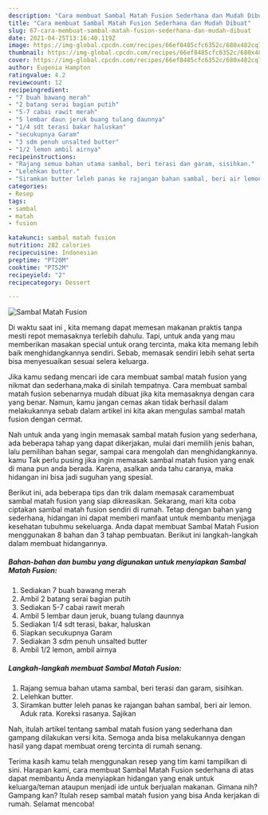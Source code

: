 ```yaml
---
description: "Cara membuat Sambal Matah Fusion Sederhana dan Mudah Dibuat"
title: "Cara membuat Sambal Matah Fusion Sederhana dan Mudah Dibuat"
slug: 67-cara-membuat-sambal-matah-fusion-sederhana-dan-mudah-dibuat
date: 2021-04-25T13:16:40.119Z
image: https://img-global.cpcdn.com/recipes/66ef8485cfc6352c/680x482cq70/sambal-matah-fusion-foto-resep-utama.jpg
thumbnail: https://img-global.cpcdn.com/recipes/66ef8485cfc6352c/680x482cq70/sambal-matah-fusion-foto-resep-utama.jpg
cover: https://img-global.cpcdn.com/recipes/66ef8485cfc6352c/680x482cq70/sambal-matah-fusion-foto-resep-utama.jpg
author: Eugenia Hampton
ratingvalue: 4.2
reviewcount: 12
recipeingredient:
- "7 buah bawang merah"
- "2 batang serai bagian putih"
- "5-7 cabai rawit merah"
- "5 lembar daun jeruk buang tulang daunnya"
- "1/4 sdt terasi bakar haluskan"
- "secukupnya Garam"
- "3 sdm penuh unsalted butter"
- "1/2 lemon ambil airnya"
recipeinstructions:
- "Rajang semua bahan utama sambal, beri terasi dan garam, sisihkan."
- "Lelehkan butter."
- "Siramkan butter leleh panas ke rajangan bahan sambal, beri air lemon. Aduk rata. Koreksi rasanya. Sajikan"
categories:
- Resep
tags:
- sambal
- matah
- fusion

katakunci: sambal matah fusion 
nutrition: 282 calories
recipecuisine: Indonesian
preptime: "PT20M"
cooktime: "PT52M"
recipeyield: "2"
recipecategory: Dessert

---
```



![Sambal Matah Fusion](https://img-global.cpcdn.com/recipes/66ef8485cfc6352c/680x482cq70/sambal-matah-fusion-foto-resep-utama.jpg)

Di waktu  saat ini , kita memang dapat memesan makanan praktis tanpa mesti repot memasaknya terlebih dahulu. Tapi, untuk anda yang mau memberikan masakan special untuk orang tercinta, maka kita memang lebih baik menghidangkannya sendiri. Sebab, memasak sendiri lebih sehat serta bisa menyesuaikan sesuai selera keluarga.

Jika kamu sedang mencari ide cara membuat sambal matah fusion yang nikmat dan sederhana,maka di sinilah tempatnya. Cara membuat sambal matah fusion  sebenarnya mudah dibuat jika kita memasaknya dengan cara yang benar. Namun, kamu jangan cemas akan tidak berhasil dalam melakukannya 
sebab dalam artikel ini kita akan mengulas sambal matah fusion dengan cermat.  



Nah untuk anda yang ingin memasak sambal matah fusion yang sederhana, ada beberapa tahap yang dapat dikerjakan, mulai dari memilih jenis bahan, lalu pemilihan bahan segar, sampai cara mengolah dan menghidangkannya. kamu Tak perlu pusing jika ingin memasak sambal matah fusion yang enak di mana pun anda berada. Karena, asalkan anda  tahu caranya, maka hidangan ini bisa jadi suguhan yang spesial.

Berikut ini, ada beberapa tips dan trik dalam memasak caramembuat sambal matah fusion yang siap dikreasikan. Sekarang, mari kita coba ciptakan sambal matah fusion sendiri di rumah. Tetap dengan bahan yang sederhana, hidangan ini dapat memberi manfaat untuk membantu menjaga kesehatan tubuhmu sekeluarga. Anda dapat membuat Sambal Matah Fusion menggunakan 8 bahan dan 3 tahap pembuatan. Berikut ini langkah-langkah dalam membuat hidangannya.

<!--inarticleads1-->

##### Bahan-bahan dan bumbu yang digunakan untuk menyiapkan Sambal Matah Fusion:

1. Sediakan 7 buah bawang merah
1. Ambil 2 batang serai bagian putih
1. Sediakan 5-7 cabai rawit merah
1. Ambil 5 lembar daun jeruk, buang tulang daunnya
1. Sediakan 1/4 sdt terasi, bakar, haluskan
1. Siapkan secukupnya Garam
1. Sediakan 3 sdm penuh unsalted butter
1. Ambil 1/2 lemon, ambil airnya




<!--inarticleads2-->

##### Langkah-langkah membuat Sambal Matah Fusion:

1. Rajang semua bahan utama sambal, beri terasi dan garam, sisihkan.
1. Lelehkan butter.
1. Siramkan butter leleh panas ke rajangan bahan sambal, beri air lemon. Aduk rata. Koreksi rasanya. Sajikan




Nah, itulah artikel tentang  sambal matah fusion  yang sederhana dan gampang dilakukan versi kita. Semoga anda bisa melakukannya dengan hasil yang dapat membuat oreng tercinta di rumah senang. 

Terima kasih kamu telah menggunakan resep yang tim kami tampilkan di sini. Harapan kami, cara membuat  Sambal Matah Fusion sederhana di atas dapat membantu Anda menyiapkan hidangan yang enak untuk keluarga/teman ataupun menjadi ide untuk berjualan makanan. Gimana nih? Gampang kan? Itulah resep sambal matah fusion yang bisa Anda kerjakan di rumah. Selamat mencoba!

